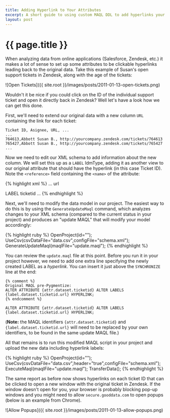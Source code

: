 ```yaml
---
title: Adding Hyperlink to Your Attributes
excerpt: A short guide to using custom MAQL DDL to add hyperlinks your report headers, which can integrate with external applications
layout: post
---
```


# {{ page.title }}

When analyzing data from online applications (Salesforce, Zendesk, etc.) it makes a lot of sense to set up some attributes to be clickable hyperlinks leading back to the original data. Take this example of Susan's open support tickets in Zendesk, along with the age of the tickets:

![Open Tickets]({{ site.root }}/images/posts/2011-01-13-open-tickets.png)

Wouldn't it be nice if you could click on the ID of the individual support ticket and open it directly back in Zendesk? Well let's have a look how we can get this done.

First, we'll need to extend our original data with a new column `URL` containing the link for each ticket:

    Ticket ID, Asignee, URL, ...
    ...
    764613,Abbott Susan B., http://yourcompany.zendesk.com/tickets/764613
    765427,Abbott Susan B., http://yourcompany.zendesk.com/tickets/765427
    ...

Now we need to edit our XML schema to add information about the new column. We will set this up as a `LABEL` ldmType, adding it as another view to our original attribute that should have the hyperlink (in this case Ticket ID). Note the `<reference>` field containing the `<name>` of the attribute:

{% highlight xml %}
...
<column>
  <name>url</name>
  <title>URL</title>
  <ldmType>LABEL</ldmType>
  <reference>ticketid</reference>
</column>
...
{% endhighlight %}

Next, we'll need to modify the data model in our project. The easiest way to do this is by using the `GenerateUpdateMaql` command, which analyzes changes to your XML schema (compared to the current status in your project) and produces an "update MAQL" that will modify your model accordingly:

{% highlight ruby %}
OpenProject(id="<project-id>");
UseCsv(csvDataFile="data.csv",configFile="schema.xml");
GenerateUpdateMaql(maqlFile="update.maql");
{% endhighlight %}

You can review the `update.maql` file at this point. Before you run it in your project however, we need to add one extra line specifying the newly created LABEL as a _hyperlink_. You can insert it just above the `SYNCHRONIZE` line at the end:

    {% comment %}
    Original MAQL pre-Pygmentize:
    ALTER ATTRIBUTE {attr.dataset.ticketid} ALTER LABELS {label.dataset.ticketid.url} HYPERLINK;
    {% endcomment %}

<div class="highlight"><pre><code class="maql"><span class="k">ALTER</span> <span class="n">ATTRIBUTE</span> <span class="nv">{attr.dataset.ticketid}</span> <span class="k">ALTER</span> <span class="n">LABELS</span> <span class="nv">{label.dataset.ticketid.url}</span> <span class="n">HYPERLINK</span><span class="p">;</span></code></pre></div>

(**Note:** the MAQL identifiers `{attr.dataset.ticketid}` and `{label.dataset.ticketid.url}` will need to be replaced by your own identifiers, to be found in the same update MAQL file.)

All that remains is to run this modified MAQL script in your project and upload the new data including hyperlink labels:

{% highlight ruby %}
OpenProject(id="<project-id>");
UseCsv(csvDataFile="data.csv",header="true",configFile="schema.xml");
ExecuteMaql(maqlFile="update.maql");
TransferData();
{% endhighlight %}

The same report as before now shows hyperlinks on each ticket ID that can be clicked to open a new window with the original ticket in Zendesk. If the window doesn't open for you, your browser is probably blocking pop-up windows and you might need to allow `secure.gooddata.com` to open popups (below is an example from Chrome).

![Allow Popups]({{ site.root }}/images/posts/2011-01-13-allow-popups.png)